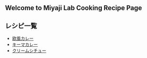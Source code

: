 ## Welcome to Miyaji Lab Cooking Recipe Page


## レシピ一覧
* [欧風カレー](europian_style_curry.md)
* [キーマカレー](keema_curry.md)
* [クリームシチュー](cream_stew.md)


